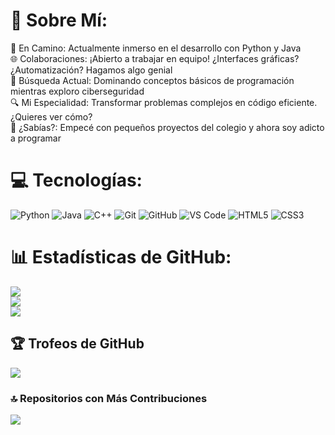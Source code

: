 # 💫 Sobre Mí:
🚀 En Camino: Actualmente inmerso en el desarrollo con Python y Java<br>
🌐 Colaboraciones: ¡Abierto a trabajar en equipo! ¿Interfaces gráficas? ¿Automatización? Hagamos algo genial<br>
📘 Búsqueda Actual: Dominando conceptos básicos de programación mientras exploro ciberseguridad<br>
🔍 Mi Especialidad: Transformar problemas complejos en código eficiente. ¿Quieres ver cómo?<br>
🌟 ¿Sabías?: Empecé con pequeños proyectos del colegio y ahora soy adicto a programar


# 💻 Tecnologías:
![Python](https://img.shields.io/badge/python-3670A0?style=for-the-badge&logo=python&logoColor=ffdd54) 
![Java](https://img.shields.io/badge/java-%23ED8B00.svg?style=for-the-badge&logo=openjdk&logoColor=white) 
![C++](https://img.shields.io/badge/c++-%2300599C.svg?style=for-the-badge&logo=c%2B%2B&logoColor=white)
![Git](https://img.shields.io/badge/git-%23F05033.svg?style=for-the-badge&logo=git&logoColor=white)
![GitHub](https://img.shields.io/badge/github-%23121011.svg?style=for-the-badge&logo=github&logoColor=white)
![VS Code](https://img.shields.io/badge/VS%20Code-0078d7.svg?style=for-the-badge&logo=visual-studio-code&logoColor=white)
![HTML5](https://img.shields.io/badge/html5-%23E34F26.svg?style=for-the-badge&logo=html5&logoColor=white)
![CSS3](https://img.shields.io/badge/css3-%231572B6.svg?style=for-the-badge&logo=css3&logoColor=white)

# 📊 Estadísticas de GitHub:
![](https://github-readme-stats.vercel.app/api?username=devperez08&theme=dark&hide_border=false&include_all_commits=false&count_private=false)<br/>
![](https://github-readme-streak-stats.herokuapp.com/?user=devperez08&theme=dark&hide_border=false)<br/>
![](https://github-readme-stats.vercel.app/api/top-langs/?username=devperez08&theme=dark&hide_border=false&include_all_commits=false&count_private=false&layout=compact)

## 🏆 Trofeos de GitHub
![](https://github-profile-trophy.vercel.app/?username=devperez08&theme=onedark&no-frame=true&no-bg=false&margin-w=4)

### 🔝 Repositorios con Más Contribuciones
![](https://github-contributor-stats.vercel.app/api?username=devperez08&limit=5&theme=tokyonight&combine_all_yearly_contributions=true)

